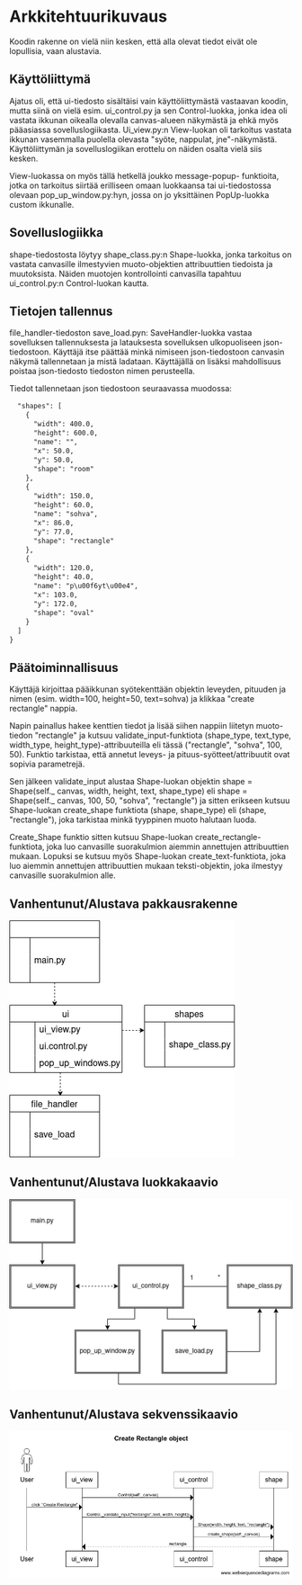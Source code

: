 # Arkkitehtuurikuvaus

Koodin rakenne on vielä niin kesken, että alla olevat tiedot eivät ole lopullisia, vaan alustavia.

## Käyttöliittymä

Ajatus oli, että ui-tiedosto sisältäisi vain käyttöliittymästä vastaavan koodin, mutta siinä on vielä esim. ui_control.py ja sen Control-luokka, jonka idea oli vastata ikkunan oikealla olevalla canvas-alueen näkymästä ja ehkä myös pääasiassa sovelluslogiikasta. Ui_view.py:n View-luokan oli tarkoitus vastata ikkunan vasemmalla puolella olevasta "syöte, nappulat, jne"-näkymästä. Käyttöliittymän ja sovelluslogiikan erottelu on näiden osalta vielä siis kesken.

View-luokassa on myös tällä hetkellä joukko message-popup- funktioita, jotka on tarkoitus siirtää erilliseen omaan luokkaansa tai
ui-tiedostossa olevaan pop_up_window.py:hyn, jossa on jo yksittäinen PopUp-luokka custom ikkunalle. 

## Sovelluslogiikka

shape-tiedostosta löytyy shape_class.py:n Shape-luokka, jonka tarkoitus on vastata canvasille ilmestyvien muoto-objektien attribuuttien tiedoista ja muutoksista. Näiden muotojen kontrollointi canvasilla tapahtuu ui_control.py:n Control-luokan kautta.


## Tietojen tallennus

file_handler-tiedoston save_load.pyn: SaveHandler-luokka vastaa sovelluksen tallennuksesta ja latauksesta sovelluksen ulkopuoliseen json-tiedostoon. 
Käyttäjä itse päättää minkä nimiseen json-tiedostoon canvasin näkymä tallennetaan ja mistä ladataan. Käyttäjällä on lisäksi mahdollisuus poistaa json-tiedosto tiedoston nimen perusteella.

Tiedot tallennetaan json tiedostoon seuraavassa muodossa:

```{
  "shapes": [
    {
      "width": 400.0,
      "height": 600.0,
      "name": "",
      "x": 50.0,
      "y": 50.0,
      "shape": "room"
    },
    {
      "width": 150.0,
      "height": 60.0,
      "name": "sohva",
      "x": 86.0,
      "y": 77.0,
      "shape": "rectangle"
    },
    {
      "width": 120.0,
      "height": 40.0,
      "name": "p\u00f6yt\u00e4",
      "x": 103.0,
      "y": 172.0,
      "shape": "oval"
    }
  ]
}
```

## Päätoiminnallisuus

Käyttäjä kirjoittaa pääikkunan syötekenttään objektin leveyden, pituuden ja nimen (esim. width=100, height=50, text=sohva)
ja klikkaa "create rectangle" nappia. 

Napin painallus hakee kenttien tiedot ja lisää siihen nappiin liitetyn muoto-tiedon "rectangle" ja kutsuu validate_input-funktiota (shape_type, text_type, width_type, height_type)-attribuuteilla eli tässä ("rectangle", "sohva", 100, 50). Funktio tarkistaa, että annetut leveys- ja pituus-syötteet/attribuutit ovat sopivia parametrejä.

Sen jälkeen validate_input alustaa Shape-luokan objektin shape = Shape(self._ canvas, width, height, text, shape_type) 
eli shape = Shape(self._ canvas, 100, 50, "sohva", "rectangle") ja sitten erikseen kutsuu Shape-luokan create_shape funktiota (shape, shape_type) eli (shape, "rectangle"), joka tarkistaa minkä tyyppinen muoto halutaan luoda. 

Create_Shape funktio sitten kutsuu Shape-luokan create_rectangle-funktiota, joka luo canvasille suorakulmion aiemmin annettujen attribuuttien mukaan.
Lopuksi se kutsuu myös Shape-luokan create_text-funktiota, joka luo aiemmin annettujen attribuuttien mukaan teksti-objektin, joka ilmestyy canvasille suorakulmion alle.

## Vanhentunut/Alustava pakkausrakenne

![kaavio](https://github.com/Kissaniemi/ot-harjoitustyo/blob/main/projekti/kuvat/pakkasukaavio.png)

## Vanhentunut/Alustava luokkakaavio

![kaavio](https://github.com/Kissaniemi/ot-harjoitustyo/blob/main/projekti/kuvat/luokkakaavio.png)

## Vanhentunut/Alustava sekvenssikaavio

![kaavio](https://github.com/Kissaniemi/ot-harjoitustyo/blob/main/projekti/kuvat/sekvenssikaavio.png)



